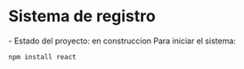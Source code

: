 <h1>Sistema de registro</h1>
  - Estado del proyecto: en construccion 
Para iniciar el sistema:

```npm install react```
